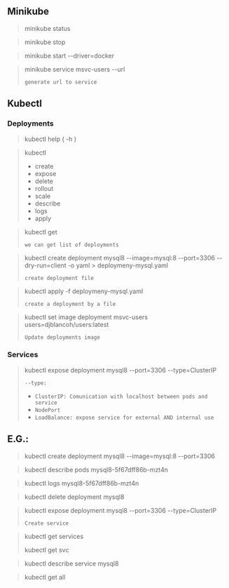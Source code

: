 ## Minikube

> minikube status

> minikube stop

> minikube start --driver=docker

> minikube service msvc-users --url
>
> `generate url to service `

## Kubectl

### Deployments

> kubectl help ( -h )

> kubectl
>
> * create
> * expose
> * delete
> * rollout
> * scale
> * describe
> * logs
> * apply

> kubectl get
>
> `we can get list of deployments`

> kubectl create deployment mysql8 --image=mysql:8 --port=3306 --dry-run=client -o yaml > deploymeny-mysql.yaml
>
> `create deployment file`

> kubectl apply -f deploymeny-mysql.yaml
>
> `create a deployment by a file`

> kubectl set image deployment msvc-users users=djblancoh/users:latest
>
> `Update deployments image`

### Services

> kubectl expose deployment mysql8 --port=3306 --type=ClusterIP
>
> `--type:`
>
> * `ClusterIP: Comunication with localhost between pods and service`
> * `NodePort`
> * `LoadBalance: expose service for external AND internal use`

## E.G.:

> kubectl create deployment mysql8 --image=mysql:8 --port=3306

> kubectl describe pods mysql8-5f67dff86b-mzt4n

> kubectl logs mysql8-5f67dff86b-mzt4n

> kubectl delete deployment mysql8

> kubectl expose deployment mysql8 --port=3306 --type=ClusterIP
>
> `Create service`

> kubectl get services
>
> kubectl get svc

> kubectl describe service mysql8

> kubectl get all
